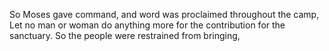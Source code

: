 So Moses gave command, and word was proclaimed throughout the camp, Let no man or woman do anything more for the contribution for the sanctuary. So the people were restrained from bringing,
